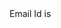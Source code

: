 <html>
  <script>
    const params = new URLSearchParams(
      window.location.search
    );
    let varEmailId = 
        params.has( 'emailId' ) ?
        params.get( 'emailId' ) : 
        ''Email Id not passed';
    console.log(
        'Email Id is',
        varEmailId
    );
    document.getElementById( 'emailStr' ).innerHTML = varEmailId;
  </script>
  Email Id is <p id="emailStr"></p>
</html>
